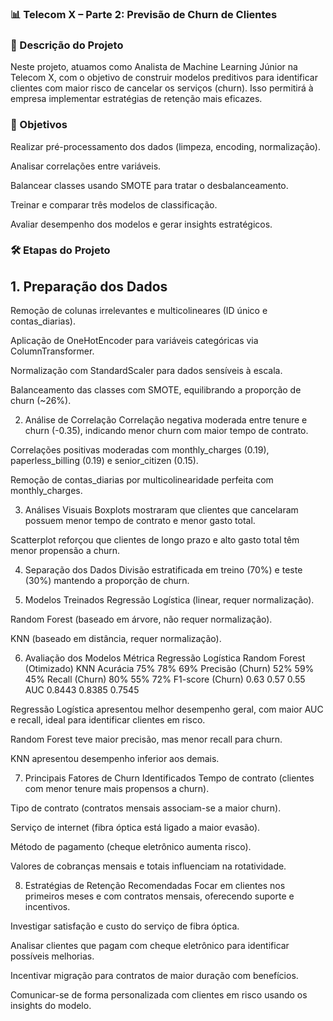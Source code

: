 ###  📊 Telecom X – Parte 2: Previsão de Churn de Clientes
###  🧠 Descrição do Projeto
Neste projeto, atuamos como Analista de Machine Learning Júnior na Telecom X, com o objetivo de construir modelos preditivos para identificar clientes com maior risco de cancelar os serviços (churn). Isso permitirá à empresa implementar estratégias de retenção mais eficazes.

### 🎯 Objetivos
Realizar pré-processamento dos dados (limpeza, encoding, normalização).

Analisar correlações entre variáveis.

Balancear classes usando SMOTE para tratar o desbalanceamento.

Treinar e comparar três modelos de classificação.

Avaliar desempenho dos modelos e gerar insights estratégicos.

### 🛠️ Etapas do Projeto
## 1. Preparação dos Dados
Remoção de colunas irrelevantes e multicolineares (ID único e contas_diarias).

Aplicação de OneHotEncoder para variáveis categóricas via ColumnTransformer.

Normalização com StandardScaler para dados sensíveis à escala.

Balanceamento das classes com SMOTE, equilibrando a proporção de churn (~26%).

2. Análise de Correlação
Correlação negativa moderada entre tenure e churn (-0.35), indicando menor churn com maior tempo de contrato.

Correlações positivas moderadas com monthly_charges (0.19), paperless_billing (0.19) e senior_citizen (0.15).

Remoção de contas_diarias por multicolinearidade perfeita com monthly_charges.

3. Análises Visuais
Boxplots mostraram que clientes que cancelaram possuem menor tempo de contrato e menor gasto total.

Scatterplot reforçou que clientes de longo prazo e alto gasto total têm menor propensão a churn.

4. Separação dos Dados
Divisão estratificada em treino (70%) e teste (30%) mantendo a proporção de churn.

5. Modelos Treinados
Regressão Logística (linear, requer normalização).

Random Forest (baseado em árvore, não requer normalização).

KNN (baseado em distância, requer normalização).

6. Avaliação dos Modelos
Métrica	Regressão Logística	Random Forest (Otimizado)	KNN
Acurácia	75%	78%	69%
Precisão (Churn)	52%	59%	45%
Recall (Churn)	80%	55%	72%
F1-score (Churn)	0.63	0.57	0.55
AUC	0.8443	0.8385	0.7545

Regressão Logística apresentou melhor desempenho geral, com maior AUC e recall, ideal para identificar clientes em risco.

Random Forest teve maior precisão, mas menor recall para churn.

KNN apresentou desempenho inferior aos demais.

7. Principais Fatores de Churn Identificados
Tempo de contrato (clientes com menor tenure mais propensos a churn).

Tipo de contrato (contratos mensais associam-se a maior churn).

Serviço de internet (fibra óptica está ligado a maior evasão).

Método de pagamento (cheque eletrônico aumenta risco).

Valores de cobranças mensais e totais influenciam na rotatividade.

8. Estratégias de Retenção Recomendadas
Focar em clientes nos primeiros meses e com contratos mensais, oferecendo suporte e incentivos.

Investigar satisfação e custo do serviço de fibra óptica.

Analisar clientes que pagam com cheque eletrônico para identificar possíveis melhorias.

Incentivar migração para contratos de maior duração com benefícios.

Comunicar-se de forma personalizada com clientes em risco usando os insights do modelo.
